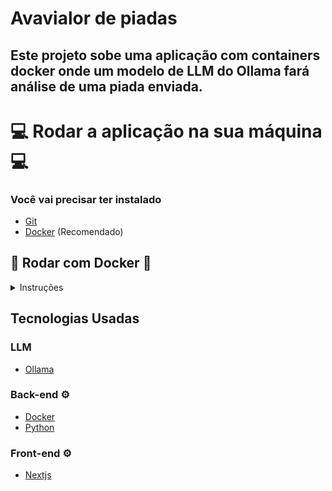 # Avavialor de piadas

## Este projeto sobe uma aplicação com containers docker onde um modelo de LLM do Ollama fará análise de uma piada enviada.

# 💻 Rodar a aplicação na sua máquina 💻

### Você vai precisar ter instalado

- [Git](https://git-scm.com/downloads)
- [Docker](https://www.docker.com/get-started/) (Recomendado)

## 🐋 Rodar com Docker 🐋

<details>
<summary>Instruções</summary>

## Clonar o repositório

Primeiramente você vai precisar clonar este repositório para qualquer diretório em sua máquina local.

Para isso você vai executar o seguinte comando no seu terminal:

```console
git clone https://github.com/fernandosenacruz/llama-joke-avaliator.git
```

## Setup

Antes de inicializar o projeto, é importante configurar algumas variáveis de ambiente (.env.example).

### Configurar o ambiente (.env)

- **Raíz do projeto**
  - Crie o arquivo `.env` com as variáveis de ambiente indicadas:
  ```
    OLLAMA_URL=http://ollama:11434/api/generate
    OLLAMA_MODEL=set_ollama_model // example: deepseek-r1:8b
  ```
  > Apague os comentários indicados `// ...` ao lado do valor da variável

## Comandos docker

- **Subuir aplicação**
  ```
    docker compose up --build
  ```

  **Obs**
  - Atenção!
  - Este é um projeto que demanda um espaço de armazenamento grande a depender do modelo escolhido.
  - Este projeto demanda um tempo relativamente longo para execução pois será necessário baixar imagens docker que varia de acordo com a conexão com a internet.
  - Este projeto estará pronto para teste quando o console exibir as seguintes mensagens:
    ```
      backend   | INFO:     Application startup complete.
      frontend  |    ▲ Next.js 15.1.6
      frontend  |    - Local:        http://localhost:3000
      frontend  |    - Network:      http://172.18.0.4:3000
      frontend  |                                                                                                                                        
      frontend  |  ✓ Starting...
      frontend  |  ✓ Ready in 982ms
      ollama    | pulling 0cb05c6e4e02... 100% ▕▏  487 B                         
      ollama    | verifying sha256 digest 
      ollama    | writing manifest 
      ollama    | success 
      ollama    | [GIN] 2025/02/10 - 13:43:30 | 200 |     274.926µs |       127.0.0.1 | HEAD     "/"
      ollama    | [GIN] 2025/02/10 - 13:43:30 | 200 |    1.712817ms |       127.0.0.1 | GET      "/api/tags"
    ```

### Como Testar
  - Acesse no seu navegador ```http://localhost:3000/```
  - Escreva uma piada para ser avaliada e clique no botão de send para analisar
  - Aguarde a resposta do LLM

  ***Obs**
  - O tempo de resposta do avaliador varia de acordo com a capacidade de processamento de seu computador. Caso não possua uma GPU o tempo de resposta será ainda maior.

</details>

## Tecnologias Usadas

### LLM

- [Ollama](https://ollama.com/)

### Back-end ⚙️

- [Docker](https://www.docker.com/)
- [Python](https://www.python.org/)

### Front-end ⚙️

- [Nextjs](https://nextjs.org/docs)
</details>

